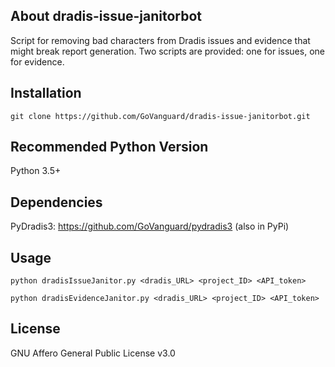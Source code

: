 ## About dradis-issue-janitorbot
Script for removing bad characters from Dradis issues and evidence that might break report generation. Two scripts are provided: one for issues, one for evidence.

## Installation
```git clone https://github.com/GoVanguard/dradis-issue-janitorbot.git```

## Recommended Python Version
Python 3.5+

## Dependencies
PyDradis3: https://github.com/GoVanguard/pydradis3 (also in PyPi)

## Usage
```python dradisIssueJanitor.py <dradis_URL> <project_ID> <API_token>```

```python dradisEvidenceJanitor.py <dradis_URL> <project_ID> <API_token>```

## License
GNU Affero General Public License v3.0

